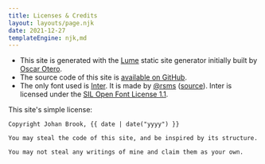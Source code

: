 ```yaml
---
title: Licenses & Credits
layout: layouts/page.njk
date: 2021-12-27
templateEngine: njk,md
---
```


- This site is generated with the [Lume](https://github.com/lumeland/lume) static site generator
  initially built by [Oscar Otero](https://github.com/oscarotero).
- The source code of this site is
  [available on GitHub](https://github.com/johanbrook/johanbrook.com).
- The only font used is [Inter](https://rsms.me/inter). It is made by
  [@rsms](https://twitter.com/rsms) ([source](https://github.com/rsms/inter)). Inter is licensed
  under the [SIL Open Font License 1.1](https://choosealicense.com/licenses/ofl-1.1/).

This site's simple license:

```
Copyright Johan Brook, {{ date | date("yyyy") }}

You may steal the code of this site, and be inspired by its structure.

You may not steal any writings of mine and claim them as your own.
```
